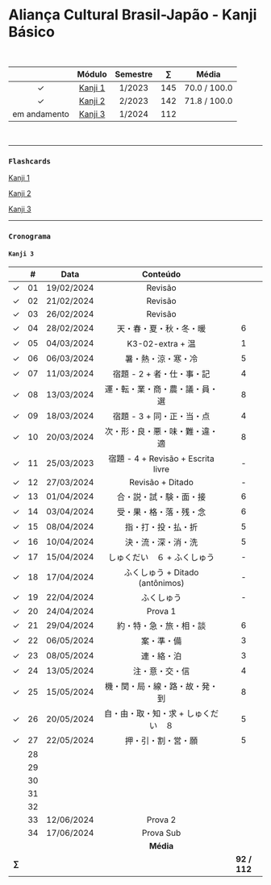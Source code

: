 # Aliança Cultural Brasil-Japão - Kanji Básico

<br>

|  | Módulo | Semestre | $\sum$ | Média |
|:---:|:---:|:--------:|:---:|:---:|
| &check; | [Kanji 1](https://github.com/cintia-shinoda/alianca-kanji_basico/tree/master/Kanji%201) | 1/2023 | 145 | 70.0 / 100.0 |
| &check; | [Kanji 2](https://github.com/cintia-shinoda/alianca-kanji_basico/tree/master/Kanji%202) | 2/2023 | 142 | 71.8 / 100.0 |
| em andamento | [Kanji 3]((https://github.com/cintia-shinoda/alianca-kanji_basico/tree/master/Kanji%203)) | 1/2024 | 112 |

<br>

---

### ```Flashcards```
[Kanji 1](https://quizlet.com/br/792091545/kanji-1-flash-cards/)

[Kanji 2](https://quizlet.com/br/817726587/kanji-2-flash-cards/)

[Kanji 3](https://quizlet.com/br/888266597/kanji-3-flash-cards/)

---

### ```Cronograma```
#### ```Kanji 3```

|  | # | Data | Conteúdo |  |
|:---:|:---:|:---:|:---:|:---:|
| &check; | 01 | 19/02/2024 | Revisão |  |
| &check; | 02 | 21/02/2024 | Revisão |  |
| &check; | 03 | 26/02/2024 | Revisão |  |
| &check; | 04 | 28/02/2024 | 天・春・夏・秋・冬・暖 | 6 |
| &check; | 05 | 04/03/2024 | K3-02-extra + 温 | 1 |
| &check; | 06 | 06/03/2024 | 暑・熱・涼・寒・冷 | 5 |
| &check; | 07 | 11/03/2024 | 宿題 - 2 + 者・仕・事・記 | 4 |
| &check; | 08 | 13/03/2024 | 運・転・業・商・農・議・員・選 | 8 |
| &check; | 09 | 18/03/2024 | 宿題 - 3 + 同・正・当・点 | 4 |
| &check; | 10 | 20/03/2024 | 次・形・良・悪・味・難・違・適 | 8 |
| &check; | 11 | 25/03/2023 | 宿題 - 4 + Revisão + Escrita livre | - |
| &check; | 12 | 27/03/2024 | Revisão + Ditado | - |
| &check; | 13 | 01/04/2024 | 合・説・試・験・面・接 | 6 |
| &check; | 14 | 03/04/2024 | 受・果・格・落・残・念 | 6 |
| &check; | 15 | 08/04/2024 | 指・打・投・払・折 | 5 |
| &check; | 16 | 10/04/2024 | 決・流・深・消・洗 | 5 |
| &check; | 17 | 15/04/2024 | しゅくだい　６ + ふくしゅう | - |
| &check; | 18 | 17/04/2024 | ふくしゅう + Ditado (antônimos) | - |
| &check; | 19 | 22/04/2024 | ふくしゅう | - |
| &check; | 20 | 24/04/2024 | Prova 1 |  |
| &check; | 21 | 29/04/2024 | 約・特・急・旅・相・談 | 6 |
| &check; | 22 | 06/05/2024 | 案・準・備 | 3 |
| &check; | 23 | 08/05/2024 | 連・絡・泊 | 3 |
| &check; | 24 | 13/05/2024 | 注・意・交・信 | 4 |
| &check; | 25 | 15/05/2024 | 機・関・局・線・路・故・発・到 | 8 |
| &check; | 26 | 20/05/2024 | 自・由・取・知・求 + しゅくだい　８ | 5 |
| &check; | 27 | 22/05/2024 | 押・引・割・営・願 | 5 |
|  | 28 |  |  |  |
|  | 29 |  |  |  |
|  | 30 |  |  |  |
|  | 31 |  |  |  |
|  | 32 |  |  |  |
|  | 33 | 12/06/2024 | Prova 2 |  |
|  | 34 | 17/06/2024 | Prova Sub |  |
| |  |  | **Média**  |  |
| **$\sum$** |  |  |  | **92 / 112** |